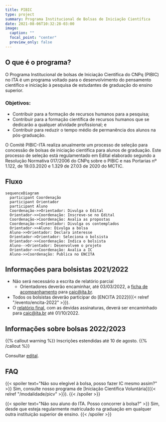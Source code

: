 ```yaml
---
title: PIBIC
type: project
summary: Programa Institucional de Bolsas de Iniciação Científica
date: 2021-08-06T10:32:28-03:00
image:
  caption: ""
  focal_point: "center"
  preview_only: false
---
```


## O que é o programa?

O Programa Institucional de bolsas de Iniciação Científica do CNPq (PIBIC) no
ITA é um programa voltado para o desenvolvimento do pensamento científico
e iniciação à pesquisa de estudantes de graduação do ensino superior.

### Objetivos:

- Contribuir para a formação de recursos humanos para a pesquisa;
- Contribuir para a formação científica de recursos humanos que se dedicarão a qualquer atividade profissional; e
- Contribuir para reduzir o tempo médio de permanência dos alunos na pós-graduação.

O Comitê PIBIC-ITA realiza anualmente um processo de seleção para concessão de
bolsas de iniciação científica para alunos de graduação. Este processo de
seleção está regulamentado em Edital elaborado segundo a Resolução Normativa
017/2006 do CNPq sobre o PIBIC e nas Portarias nº 1.122, de 19.03.2020 e  1.329
de 27.03 de 2020 do MCTIC.

## Fluxo

```mermaid
sequenceDiagram
  participant Coordenação
  participant Orientador
  participant Aluno
  Coordenação->>Orientador: Divulga o Edital
  Orientador->>Coordenação: Inscreve-se no Edital
  Coordenação->Coordenação: Avalia as propostas
  Coordenação->>Orientador: Divulga os contemplados
  Orientador->>Aluno: Divulga a bolsa
  Aluno->>Orientador: Declara interesse
  Orientador->Orientador: Seleciona o bolsista
  Orientador->>Coordenação: Indica o bolsista
  Aluno-->Orientador: Desenvolvem o projeto
  Orientador->>Coordenação: Avalia a IC
  Aluno->>Coordenação: Publica no ENCITA
```

## Informações para bolsistas 2021/2022

- Não será necessário a escrita de relatório parcial
    - Orientadores deverão encaminhar, até 03/03/2022, a [ficha de acompanhamento](/documentos/modelos/acompanhamento.docx) para caic@ita.br.
- Todos os bolsistas deverão participar do [ENCITA 2022]({{< relref "/evento/encita-2022" >}}).
- O [relatório final](/documentos/modelos/relatorio-pibic.doc), com as devidas assinaturas, deverá ser encaminhado para caic@ita.br até 01/10/2022.

## Informações sobre bolsas 2022/2023

{{% callout warning %}}
Inscrições estendidas até 10 de agosto.
{{% /callout %}}

Consultar [edital](/documentos/editais/PIBIC-2022.pdf).

## FAQ

{{< spoiler text="Não sou elegível à bolsa, posso fazer IC mesmo assim?" >}}
  Sim, consulte nosso programa de [Iniciação Científica Voluntária]({{< relref "/modalidade/picv" >}}).
{{< /spoiler >}}

{{< spoiler text="Não sou aluno do ITA. Posso concorrer à bolsa?" >}}
  Sim, desde que esteja regularmente matriculado na graduação em qualquer outra instituição superior de ensino.
{{< /spoiler >}}
